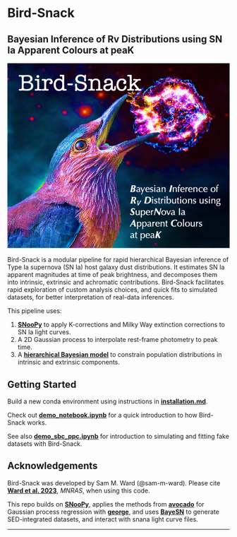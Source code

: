 # Bird-Snack
**B**ayesian **I**nference of **R**v **D**istributions using **SN** Ia **A**pparent **C**olours at pea**K**
---
![Logo](logo/BirdSnackLogo.png)

Bird-Snack is a modular pipeline for rapid hierarchical Bayesian inference of Type Ia supernova (SN Ia) host galaxy dust distributions. It estimates SN Ia apparent magnitudes at time of peak brightness, and decomposes them into intrinsic, extrinsic and achromatic contributions. Bird-Snack facilitates rapid exploration of custom analysis choices, and quick fits to simulated datasets, for better interpretation of real-data inferences.   

This pipeline uses:

1) [**SNooPy**](https://csp.obs.carnegiescience.edu/data/snpy) to apply K-corrections and Milky Way extinction corrections to SN Ia light curves.
2) A 2D Gaussian process to interpolate rest-frame photometry to peak time.
3) A [**hierarchical Bayesian model**](https://github.com/sam-m-ward/birdsnack/blob/main/model_files/stan_files/deviations_model_fit_mags_Gaussianmuintref.stan) to constrain population distributions in intrinsic and extrinsic components.

## Getting Started

Build a new conda environment using instructions in [**installation.md**](https://github.com/sam-m-ward/birdsnack/blob/main/installation.md).

Check out [**demo_notebook.ipynb**](https://github.com/sam-m-ward/birdsnack/blob/main/demo_notebook.ipynb) for a quick introduction to how Bird-Snack works.

See also [**demo_sbc_ppc.ipynb**](https://github.com/sam-m-ward/birdsnack/blob/main/demo_sbc_ppc.ipynb) for introduction to simulating and fitting fake datasets with Bird-Snack.

## Acknowledgements

Bird-Snack was developed by Sam M. Ward (@sam-m-ward). Please cite [**Ward et al. 2023**](https://arxiv.org/abs/2310.07753), *MNRAS*, when using this code.

This repo builds on [**SNooPy**](https://csp.obs.carnegiescience.edu/data/snpy), applies the methods from [**avocado**](https://github.com/kboone/avocado) for Gaussian process regression with [**george**](https://george.readthedocs.io/en/latest/), and uses [**BayeSN**](https://github.com/bayesn/bayesn-public) to generate SED-integrated datasets, and interact with snana light curve files.

---
